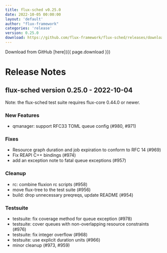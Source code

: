 ```yaml
---
title: flux-sched v0.25.0
date: 2022-10-05 00:00:00
layout: 'default'
author: "flux-framework"
categories: 'release'
version: 0.25.0
download: https://github.com/flux-framework/flux-sched/releases/download/v0.25.0/flux-sched-0.25.0.tar.gz
---
```


Download from GitHub [here]({{ page.download }})

# Release Notes

flux-sched version 0.25.0 - 2022-10-04
--------------------------------------

Note: the flux-sched test suite requires flux-core 0.44.0 or newer.

### New Features

 * qmanager: support RFC33 TOML queue config (#980, #971)

### Fixes
 * Resource graph duration and job expiration to conform to RFC 14 (#969)
 * Fix REAPI C++ bindings  (#974)
 * add an exception note to fatal queue exceptions (#957)

### Cleanup

 * rc: combine fluxion rc scripts (#958)
 * move flux-tree to the test suite (#956)
 * build: drop unnecessary preqreqs, update README (#954)

### Testsuite

 * testsuite: fix coverage method for queue exception (#978)
 * testsuite: cover queues with non-overlapping resource constraints (#976)
 * testsuite: fix integer overflow (#968)
 * testsuite: use explicit duration units (#966)
 * minor cleanup (#973, #959)
